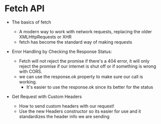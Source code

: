  # Fetch API

 - The basics of fetch
    - A modern way to work with network requests, replacing the older XMLHttpRequests or XHR
    - fetch has become the standard way of making requests

- Error Handling by Checking the Response Status: 
    - Fetch will not reject the promise if there's a 404 error, it will only reject the promise if our internet is shut off or if something is wrong with CORS. 
    - we can use the response.ok property to make sure our call is working. 
        - It's easier to use the response.ok since its better for the status

- Get Request with Custom Headers
    - How to send custom headers with our request!
    - Use the new Headers constructor so its easier for use and it standardizes the header info we are sending